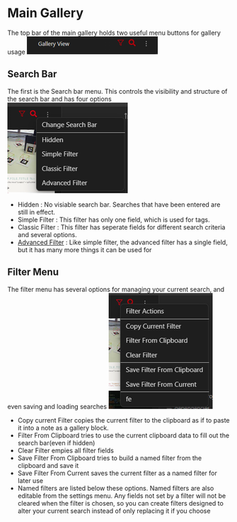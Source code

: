 # Main Gallery
The top bar of the main gallery holds two useful menu buttons for gallery usage
![](images/Gallery_Options.png)

## Search Bar
The first is the Search bar menu. This controls the visibility and structure of the search bar and has four options
![](images/Gallery_Search_Options.png)
- Hidden : No visiable search bar. Searches that have been entered are still in effect.
- Simple Filter : This filter has only one field, which is used for tags.
- Classic Filter : This filter has seperate fields for different search criteria and several options.
- [Advanced Filter](https://github.com/TomNCatz/obsidian-gallery/blob/main/docs/README_AdvancedSearch.md) : Like simple filter, the advanced filter has a single field, but it has many more things it can be used for

## Filter Menu
The filter menu has several options for managing your current search, and even saving and loading searches
![](images/Gallery_Filter_Options.png)
- Copy current Filter copies the current filter to the clipboard as if to paste it into a note as a gallery block.
- Filter From Clipboard tries to use the current clipboard data to fill out the search bar(even if hidden)
- Clear Filter empies all filter fields
- Save Filter From Clipboard tries to build a named filter from the clipboard and save it
- Save Filter From Current saves the current filter as a named filter for later use
- Named filters are listed below these options. Named filters are also editable from the settings menu. Any fields not set by a filter will not be cleared when the filter is chosen, so you can create filters designed to alter your current search instead of only replacing it if you choose